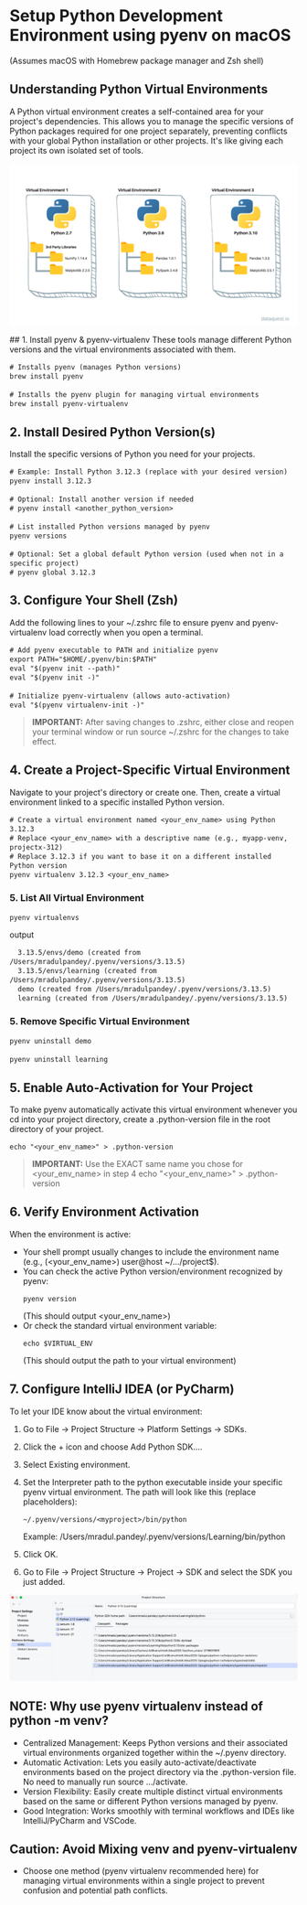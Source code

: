# Setup Python Development Environment using pyenv on macOS
(Assumes macOS with Homebrew package manager and Zsh shell)

## Understanding Python Virtual Environments
A Python virtual environment creates a self-contained area for your project's dependencies.
This allows you to manage the specific versions of Python packages required for one project
separately, preventing conflicts with your global Python installation or other projects. 
It's like giving each project its own isolated set of tools.

<p align="center">
    <img src="/images/python-envs.png" />
</p>
## 1. Install pyenv & pyenv-virtualenv
These tools manage different Python versions and the virtual environments associated with them.


```shell
# Installs pyenv (manages Python versions)
brew install pyenv

# Installs the pyenv plugin for managing virtual environments
brew install pyenv-virtualenv
```
## 2. Install Desired Python Version(s)
Install the specific versions of Python you need for your projects.


```shell
# Example: Install Python 3.12.3 (replace with your desired version)
pyenv install 3.12.3

# Optional: Install another version if needed
# pyenv install <another_python_version>

# List installed Python versions managed by pyenv
pyenv versions

# Optional: Set a global default Python version (used when not in a specific project)
# pyenv global 3.12.3
```

## 3. Configure Your Shell (Zsh)
Add the following lines to your ~/.zshrc file to ensure pyenv and pyenv-virtualenv load correctly when you open a terminal.

```shell
# Add pyenv executable to PATH and initialize pyenv
export PATH="$HOME/.pyenv/bin:$PATH"
eval "$(pyenv init --path)"
eval "$(pyenv init -)"

# Initialize pyenv-virtualenv (allows auto-activation)
eval "$(pyenv virtualenv-init -)"
```
> **IMPORTANT:** After saving changes to .zshrc, either close and reopen your terminal window or run source ~/.zshrc for the changes to take effect.

## 4. Create a Project-Specific Virtual Environment
Navigate to your project's directory or create one. 
Then, create a virtual environment linked to a specific installed Python version.
```shell
# Create a virtual environment named <your_env_name> using Python 3.12.3
# Replace <your_env_name> with a descriptive name (e.g., myapp-venv, projectx-312)
# Replace 3.12.3 if you want to base it on a different installed Python version
pyenv virtualenv 3.12.3 <your_env_name>
```
### 5. List All Virtual Environment

```shell
pyenv virtualenvs
```
output
```shell
  3.13.5/envs/demo (created from /Users/mradulpandey/.pyenv/versions/3.13.5)
  3.13.5/envs/learning (created from /Users/mradulpandey/.pyenv/versions/3.13.5)
  demo (created from /Users/mradulpandey/.pyenv/versions/3.13.5)
  learning (created from /Users/mradulpandey/.pyenv/versions/3.13.5)
```
### 5. Remove Specific Virtual Environment

```shell
pyenv uninstall demo

pyenv uninstall learning
```

## 5.  Enable Auto-Activation for Your Project
To make pyenv automatically activate this virtual environment whenever you cd into your project directory, create a .python-version file in the root directory of your project.

```shell
echo "<your_env_name>" > .python-version
```
>  **IMPORTANT:** Use the EXACT same name you chose for <your_env_name> in step 4
echo "<your_env_name>" > .python-version

## 6. Verify Environment Activation
When the environment is active:
- Your shell prompt usually changes to include the environment name (e.g., (<your_env_name>) user@host ~/.../project$).
- You can check the active Python version/environment recognized by pyenv:
    ```shell
    pyenv version
    ```
    (This should output <your_env_name>)
- Or check the standard virtual environment variable:
    ```shell
    echo $VIRTUAL_ENV
    ```
  (This should output the path to your virtual environment)

## 7. Configure IntelliJ IDEA (or PyCharm)
To let your IDE know about the virtual environment:
1.  Go to File -> Project Structure -> Platform Settings -> SDKs.
2. Click the + icon and choose Add Python SDK.... 
3. Select Existing environment. 
4. Set the Interpreter path to the python executable inside your specific pyenv virtual environment. The path will look like this (replace placeholders):
    ```shell
    ~/.pyenv/versions/<myproject>/bin/python
    ```
    Example: /Users/mradul.pandey/.pyenv/versions/Learning/bin/python

5. Click OK.
6. Go to File -> Project Structure -> Project -> SDK and select the SDK you just added.

<p align="center">
    <img src="/images/setup-python.png" />
</p>

## NOTE: Why use pyenv virtualenv instead of python -m venv?
- Centralized Management: Keeps Python versions and their associated virtual environments organized together within the ~/.pyenv directory.
- Automatic Activation: Lets you easily auto-activate/deactivate environments based on the project directory via the .python-version file. No need to manually run source .../activate.
- Version Flexibility: Easily create multiple distinct virtual environments based on the same or different Python versions managed by pyenv.
- Good Integration: Works smoothly with terminal workflows and IDEs like IntelliJ/PyCharm and VSCode.

## Caution: Avoid Mixing venv and pyenv-virtualenv
- Choose one method (pyenv virtualenv recommended here) for managing virtual environments within a single project to prevent confusion and potential path conflicts.


